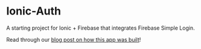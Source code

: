 # Ionic-Auth

A starting project for Ionic + Firebase that integrates Firebase Simple Login.

Read through our [blog post on how this app was built](https://www.firebase.com/blog/2014-07-25-ionic-simple-login.html)!
